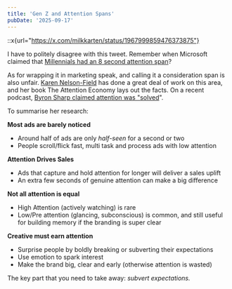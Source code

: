 ```yaml
---
title: 'Gen Z and Attention Spans'
pubDate: '2025-09-17'
---
```




::x{url="https://x.com/milkkarten/status/1967999859476373875"}


I have to politely disagree with this tweet. Remember when Microsoft claimed that [Millennials had an 8 second attention span](https://www.nytimes.com/2016/01/22/opinion/the-eight-second-attention-span.html)? 


As for wrapping it in marketing speak, and calling it a consideration span is also unfair. [Karen Nelson-Field](https://www.google.com/url?sa=t&source=web&rct=j&opi=89978449&url=https://au.linkedin.com/in/karen-nelson-field-phd-a4b5b519&ved=2ahUKEwj89ae_mt-PAxXXGhAIHV0tGhQQFnoECDEQAQ&usg=AOvVaw1fd8g2W_zcSdDEWUgtlLJu) has done a great deal of work on this area, and her book The Attention Economy lays out the facts. On a recent podcast, [Byron Sharp claimed attention was "solved](https://podcasts.apple.com/se/podcast/call-to-action/id1451970867?l=en-GB&i=1000722057008)". 


To summarise her research:


**Most ads are barely noticed**

- Around half of ads are only *half-seen* for a second or two
- People scroll/flick fast, multi task and process ads with low attention

**Attention Drives Sales**

- Ads that capture and hold attention for longer will deliver a sales uplift
- An extra few seconds of genuine attention can make a big difference

**Not all attention is equal**

- High Attention (actively watching) is rare
- Low/Pre attention (glancing, subconscious) is common, and still useful for building memory if the branding is super clear

**Creative must earn attention**

- Surprise people by boldly breaking or subverting their expectations
- Use emotion to spark interest
- Make the brand big, clear and early (otherwise attention is wasted)



The key part that you need to take away: *subvert expectations.* 